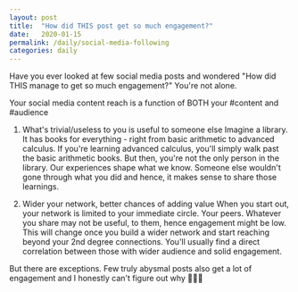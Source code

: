 ```yaml
---
layout: post
title:  "How did THIS post get so much engagement?"
date:   2020-01-15
permalink: /daily/social-media-following
categories: daily
---
```

Have you ever looked at few social media posts and wondered "How did THIS manage to get so much engagement?"
You're not alone.

Your social media content reach is a function of BOTH your #content and #audience

1) What's trivial/useless to you is useful to someone else
Imagine a library. It has books for everything - right from basic arithmetic to advanced calculus. If you're learning advanced calculus, you'll simply walk past the basic arithmetic books. But then, you're not the only person in the library.
Our experiences shape what we know. Someone else wouldn't gone through what you did and hence, it makes sense to share those learnings.

2) Wider your network, better chances of adding value
When you start out, your network is limited to your immediate circle. Your peers. Whatever you share may not be useful, to them, hence engagement might be low. This will change once you build a wider network and start reaching beyond your 2nd degree connections. You'll usually find a direct correlation between those with wider audience and solid engagement.

But there are exceptions. Few truly abysmal posts also get a lot of engagement and I honestly can't figure out why 🤷🏽‍♂️
